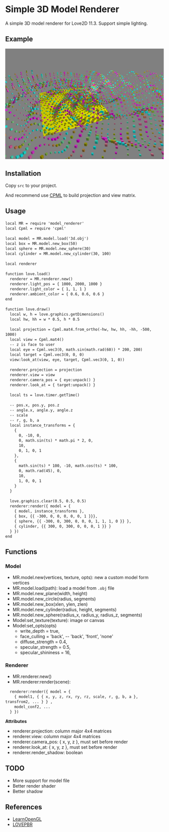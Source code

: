 Simple 3D Model Renderer
========================

A simple 3D model renderer for Love2D 11.3. Support simple lighting.

## Example

![Example Image](./example.png)


## Installation

Copy `src` to your project.

And recommend use [CPML](https://github.com/excessive/cpml) to build projection and view matrix.


## Usage

```
local MR = require 'model_renderer'
local Cpml = require 'cpml'

local model = MR.model.load('3d.obj')
local box = MR.model.new_box(50)
local sphere = MR.model.new_sphere(30)
local cylinder = MR.model.new_cylinder(30, 100)

local renderer

function love.load()
  renderer = MR.renderer.new()
  renderer.light_pos = { 1000, 2000, 1000 }
  renderer.light_color = { 1, 1, 1 }
  renderer.ambient_color = { 0.6, 0.6, 0.6 }
end

function love.draw()
  local w, h = love.graphics.getDimensions()
  local hw, hh = w * 0.5, h * 0.5

  local projection = Cpml.mat4.from_ortho(-hw, hw, hh, -hh, -500, 1000)
  local view = Cpml.mat4()
  -- z is face to user
  local eye = Cpml.vec3(0, math.sin(math.rad(60)) * 200, 200)
  local target = Cpml.vec3(0, 0, 0)
  view:look_at(view, eye, target, Cpml.vec3(0, 1, 0))

  renderer.projection = projection
  renderer.view = view
  renderer.camera_pos = { eye:unpack() }
  renderer.look_at = { target:unpack() }

  local ts = love.timer.getTime()

  -- pos.x, pos.y, pos.z
  -- angle.x, angle.y, angle.z
  -- scale
  -- r, g, b, a
  local instance_transforms = {
    {
      0, -10, 0,
      0, math.sin(ts) * math.pi * 2, 0,
      10,
      0, 1, 0, 1
    },
    {
      math.sin(ts) * 100, -10, math.cos(ts) * 100,
      0, math.rad(45), 0,
      10,
      1, 0, 0, 1
    }
  }

  love.graphics.clear(0.5, 0.5, 0.5)
  renderer:render({ model = {
    { model, instance_transforms },
    { box, {{ -300, 0, 0, 0, 0, 0, 1 }}},
    { sphere, {{ -300, 0, 300, 0, 0, 0, 1, 1, 1, 0 }} },
    { cylinder, {{ 300, 0, 300, 0, 0, 0, 1 }} }
  } })
end
```

## Functions

### Model

* MR.model.new(vertices, texture, opts): new a custom model form vertices
* MR.model.load(path): load a model from `.obj` file
* MR.model.new_plane(width, height)
* MR.model.new_circle(radius, segments)
* MR.model.new_box(xlen, ylen, zlen)
* MR.model.new_cylinder(radius, height, segments)
* MR.model.new_sphere(radius_x, radius_y, radius_z, segments)
* Model:set_texture(texture): image or canvas
* Model:set_opts(opts)
  * write_depth = true,
  * face_culling = 'back', -- 'back', 'front', 'none'
  * diffuse_strength = 0.4,
  * specular_strength = 0.5,
  * specular_shininess = 16,

### Renderer

* MR.renderer.new()
* MR.renderer:render(scene):

```
  renderer:render({ model = {
    { model1, { { x, y, z, rx, ry, rz, scale, r, g, b, a }, transfrom2, ... } } ,
    model_conf2, ...
  } })
```

**Attributes**

* renderer.projection: column major 4x4 matrices
* renderer.view: column major 4x4 matrices
* renderer.camera_pos: { x, y, z }, must set before render
* renderer.look_at: { x, y, z }, must set before render
* renderer.render_shadow: boolean



## TODO

* More support for model file
* Better render shader
* Better shadow


## References

* [LearnOpenGL](https://learnopengl.com/)
* [LOVEPBR](https://github.com/pablomayobre/LOVEPBR)
